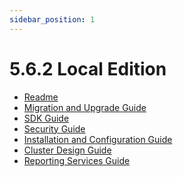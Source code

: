 ```yaml
---
sidebar_position: 1
---
```


# 5.6.2 Local Edition

<head>
  <meta name="guidename" content="API Management"/>
  <meta name="context" content="GUID-52e8pfd7-981e-7e0a-bba0-d097b4d8aef0"/>
</head>

- [Readme](../../cloud_mgmt/5.6.2_readme.md) 
- [Migration and Upgrade Guide](https://files.help.boomi.com/Boomi_apim-local_5.6.2_migration-and-upgrade-guide.pdf)
- [SDK Guide](https://files.help.boomi.com/Boomi_apim-local_5.6.2_sdk-guide.pdf)
- [Security Guide](https://files.help.boomi.com/Boomi_apim-local_5.6.2_security-guide.pdf)
- [Installation and Configuration Guide](https://files.help.boomi.com/Boomi_apim-local_5.6.2_installation-and-configuration-guide.pdf)
- [Cluster Design Guide](https://files.help.boomi.com/Boomi_apim-local_5.6.2_cluster-design.pdf)
 - [Reporting Services Guide](https://files.help.boomi.com/Boomi_apim-local_5.6.2_reporting-services-guide.pdf)
